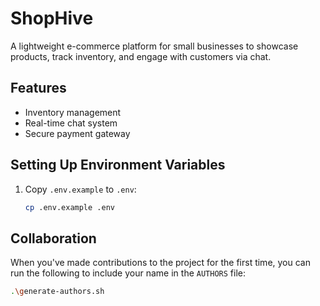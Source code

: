 # ShopHive

A lightweight e-commerce platform for small businesses to showcase products,
track inventory, and engage with customers via chat.

## Features

* Inventory management
* Real-time chat system
* Secure payment gateway

## Setting Up Environment Variables

1. Copy `.env.example` to `.env`:

   ```bash
   cp .env.example .env
   ```

## Collaboration

When you've made contributions to the project for the first time, you can run the following to include your name in the `AUTHORS` file:

   ```bash
   .\generate-authors.sh
   ```
